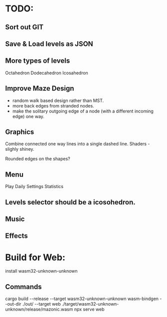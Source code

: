 # TODO:

## Sort out GIT

## Save & Load levels as JSON

## More types of levels
Octahedron
Dodecahedron
Icosahedron

## Improve Maze Design
- random walk based design rather than MST.
- more back edges from stranded nodes.
- make the solitary outgoing edge of a node (with a different incoming edge) one way.

## Graphics
Combine connected one way lines into a single dashed line.
Shaders - slighly shiney.

Rounded edges on the shapes?

## Menu

Play
Daily
Settings
Statistics


## Levels selector should be a icosohedron.

## Music

## Effects

# Build for Web:

install wasm32-unknown-unknown

## Commands
cargo build --release --target wasm32-unknown-unknown
wasm-bindgen --out-dir ./out/ --target web ./target/wasm32-unknown-unknown/release/mazonic.wasm
npx serve web

